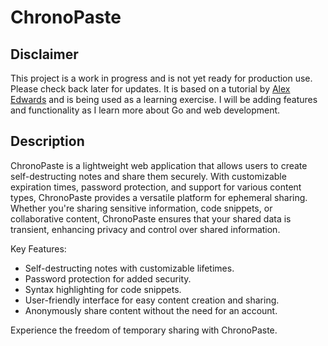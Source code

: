 # ChronoPaste

## Disclaimer

This project is a work in progress and is not yet ready for production use. Please check back later for updates. It is based on a tutorial by [Alex Edwards](https://lets-go.alexedwards.net/) and is being used as a learning exercise. I will be adding features and functionality as I learn more about Go and web development.

## Description

ChronoPaste is a lightweight web application that allows users to create self-destructing notes and share them securely. With customizable expiration times, password protection, and support for various content types, ChronoPaste provides a versatile platform for ephemeral sharing. Whether you're sharing sensitive information, code snippets, or collaborative content, ChronoPaste ensures that your shared data is transient, enhancing privacy and control over shared information.

Key Features:

- Self-destructing notes with customizable lifetimes.
- Password protection for added security.
- Syntax highlighting for code snippets.
- User-friendly interface for easy content creation and sharing.
- Anonymously share content without the need for an account.

Experience the freedom of temporary sharing with ChronoPaste.
